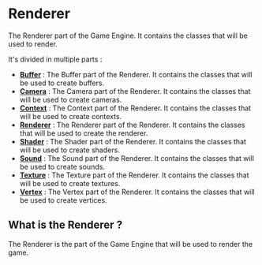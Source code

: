 # Renderer

The Renderer part of the Game Engine. It contains the classes that will be used to render.

It's divided in multiple parts :

- [**Buffer**](Renderer-Buffer.md) : The Buffer part of the Renderer. It contains the classes that will be used to create buffers.
- [**Camera**](Renderer-Camera.md) : The Camera part of the Renderer. It contains the classes that will be used to create cameras.
- [**Context**](Renderer-Context.md) : The Context part of the Renderer. It contains the classes that will be used to create contexts.
- [**Renderer**](Renderer-Renderer.md) : The Renderer part of the Renderer. It contains the classes that will be used to create the renderer.
- [**Shader**](Renderer-Shader.md) : The Shader part of the Renderer. It contains the classes that will be used to create shaders.
- [**Sound**](Renderer-Sound.md) : The Sound part of the Renderer. It contains the classes that will be used to create sounds.
- [**Texture**](Renderer-Texture.md) : The Texture part of the Renderer. It contains the classes that will be used to create textures.
- [**Vertex**](Renderer-Vertex.md) : The Vertex part of the Renderer. It contains the classes that will be used to create vertices.

## What is the Renderer ?

The Renderer is the part of the Game Engine that will be used to render the game.

